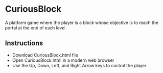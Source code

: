 # CuriousBlock
A platform game where the player is a block whose objective is to reach the portal at the end of each level.

## Instructions
- Download CuriousBlock.html file
- Open CuriousBlock.html in a modern web browser
- Use the Up, Down, Left, and Right Arrow keys to control the player
